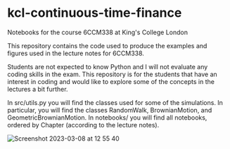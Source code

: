 # kcl-continuous-time-finance
Notebooks for the course 6CCM338 at King's College London

This repository contains the code used to produce the examples and figures used in the lecture notes for 6CCM338.

Students are not expected to know Python and I will not evaluate any coding skills in the exam.
This repository is for the students that have an interest in coding and would like to explore some of the concepts in the lectures a bit further.

In src/utils.py you will find the classes used for some of the simulations. In particular, you will find the classes RandomWalk, BrownianMotion, and GeometricBrownianMotion. 
In notebooks/ you will find all notebooks, ordered by Chapter (according to the lecture notes).

![Screenshot 2023-03-08 at 12 55 40](https://user-images.githubusercontent.com/33640368/223718731-0eb36031-035c-4927-817f-7044ae6b6a64.png)
